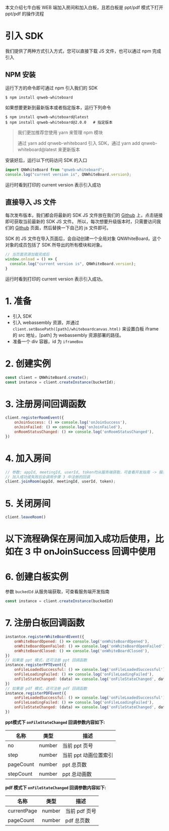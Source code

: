 本文介绍七牛白板 WEB 端加入房间和加入白板，且若白板是 ppt/pdf 模式下打开 ppt/pdf 的操作流程

# 引入 SDK

我们提供了两种方式引入方式，您可以直接下载 JS 文件，也可以通过 npm 完成引入

## NPM 安装

运行下方的命令即可通过 npm 引入我们的 SDK

```shell
$ npm install qnweb-whiteboard
```

如果想要更新到最新版本或者指定版本，运行下列命令

```shell
$ npm install qnweb-whiteboard@latest
$ npm install qnweb-whiteboard@2.0.0   # 指定版本
```

> 我们更加推荐您使用 yarn 来管理 npm 模块
>
> 通过 yarn add qnweb-whiteboard 引入 SDK，通过 yarn add qnweb-whiteboard@latest 来更新版本

安装好后，运行以下代码访问 SDK 的入口

```ts
import QNWhiteBoard from "qnweb-whiteboard";
console.log("current version is", QNWhiteBoard.version);
```

运行时看到打印的 current version 表示引入成功

## 直接导入 JS 文件

每次发布版本，我们都会将最新的 SDK JS 文件放在我们的 [Github](https://github.com/pili-engineering/QNWebWhiteBoardSDK) 上，点击链接即可获取当前最新的 SDK JS 文件。 所以，每次想要升级版本时，只需要访问我们的 [Github](https://github.com/pili-engineering/QNWebWhiteBoardSDK) 页面，然后替换一下自己的 js 文件即可。

SDK 的 JS 文件在导入页面后，会自动创建一个全局对象 QNWhiteBoard，这个对象的成员包括了 SDK 所导出的所有模块和对象。

```ts
// 当页面资源加载完成后
window.onload = () => {
  console.log("current version is", QNWhiteBoard.version);
}
```

运行时看到打印的 current version 表示引入成功。

# 1. 准备

* 引入 SDK
* 引入 webassembly 资源，并通过 ```client.setBasePath([path]/whiteboardcanvas.html)``` 来设置白板 iframe 的 src 地址，\[path\] 为 webassembly 资源部署的路径。
* 准备一个 div 容器，id 为 `iframeBox`

# 2. 创建实例

```ts
const client = QNWhiteBoard.create();
const instance = client.createInstance(bucketId);
```

# 3. 注册房间回调函数

```javascript
client.registerRoomEvent({
	onJoinSuccess: () => console.log('onJoinSuccess'),
	onJoinFailed: () => console.log('onJoinFailed'),
	onRoomStatusChanged: () => console.log('onRoomStatusChanged'),
})
```

# 4. 加入房间

```javascript
// 参数: appId, meetingId, userId, token均从服务端获取，可查看开发指南 -> 服务端
// 加入成功或失败后会调用步骤 3 中注册的回调
client.joinRoom(appId, meetingId, userId, token);
```

# 5. 关闭房间

```javascript
client.leaveRoom()
```

# 以下流程确保在房间加入成功后使用，比如在 3 中 onJoinSuccess 回调中使用

# 6. 创建白板实例


参数 `buckedId` 从服务端获取，可查看服务端开发指南
```javascript
const instance = client.createInstance(buckedId)
```

# 7. 注册白板回调函数

```javascript
instantce.registerWhiteBoardEvent({
	onWhiteBoardOpened: () => console.log('onWhiteBoardOpened'),
	onWhiteBoardOpenFailed: () => console.log('onWhiteBoardOpenFailed'),
	onWhiteBoardClosed: () => console.log('onWhiteBoardClosed'),
})
// 如果是 ppt 模式，还可注册 ppt 回调函数
instance.registerPPTEvent({
	onFileLoadedSuccessful: () => console.log('onFileLoadedSuccessful'),
	onFileLoadingFailed: () => console.log('onFileLoadingFailed'),
	onFileStateChanged: (data) => console.log('onFileStateChanged', data),
})
// 如果是 pdf 模式，还可注册 pdf 回调函数
instance.registerPDFEvent({
	onFileLoadedSuccessful: () => console.log('onFileLoadedSuccessful'),
	onFileLoadingFailed: () => console.log('onFileLoadingFailed'),
	onFileStateChanged: (data) => console.log('onFileStateChanged', data),
})
```

**ppt模式下 `onFileStateChanged` 回调参数内容如下:**

|名称|类型|描述|
|-|-|-|
|no|number|当前 ppt 页号|
|step|number|当前 ppt 动画位置索引|
|pageCount|number|ppt 总页数|
|stepCount |number|ppt 总动画数|

**pdf 模式下 `onFileStateChanged` 回调参数内容如下:**

|名称|类型|描述|
|-|-|-|
|currentPage|number|当前 pdf 页号|
|pageCount|number|pdf 总页数|

